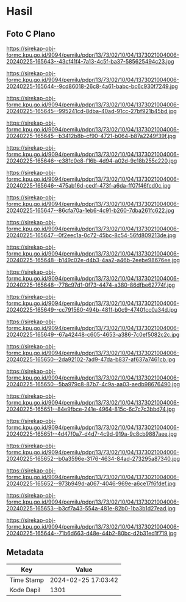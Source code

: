 # Hasil

## Foto C Plano

https://sirekap-obj-formc.kpu.go.id/9094/pemilu/pdpr/13/73/02/10/04/1373021004006-20240225-165643--43cf41f4-7a13-4c5f-ba37-585625494c23.jpg

https://sirekap-obj-formc.kpu.go.id/9094/pemilu/pdpr/13/73/02/10/04/1373021004006-20240225-165644--9cd86018-26c8-4a61-babc-bc6c930f7249.jpg

https://sirekap-obj-formc.kpu.go.id/9094/pemilu/pdpr/13/73/02/10/04/1373021004006-20240225-165645--995241cd-8dba-40ad-91cc-27bf921b45bd.jpg

https://sirekap-obj-formc.kpu.go.id/9094/pemilu/pdpr/13/73/02/10/04/1373021004006-20240225-165645--b3412b8b-cf90-4721-b064-b87a2249f39f.jpg

https://sirekap-obj-formc.kpu.go.id/9094/pemilu/pdpr/13/73/02/10/04/1373021004006-20240225-165646--c381c0e8-f16b-4d94-a02d-9c18b255c220.jpg

https://sirekap-obj-formc.kpu.go.id/9094/pemilu/pdpr/13/73/02/10/04/1373021004006-20240225-165646--475ab16d-cedf-473f-a6da-ff07f46fcd0c.jpg

https://sirekap-obj-formc.kpu.go.id/9094/pemilu/pdpr/13/73/02/10/04/1373021004006-20240225-165647--86cfa70a-1eb6-4c91-b260-7dba261fc622.jpg

https://sirekap-obj-formc.kpu.go.id/9094/pemilu/pdpr/13/73/02/10/04/1373021004006-20240225-165647--0f2eec1a-0c72-45bc-8c54-56fd809213de.jpg

https://sirekap-obj-formc.kpu.go.id/9094/pemilu/pdpr/13/73/02/10/04/1373021004006-20240225-165648--b149c02e-d4b3-4aa2-a46b-2eebe98676ee.jpg

https://sirekap-obj-formc.kpu.go.id/9094/pemilu/pdpr/13/73/02/10/04/1373021004006-20240225-165648--778c97d1-0f73-4474-a380-86dfbe62774f.jpg

https://sirekap-obj-formc.kpu.go.id/9094/pemilu/pdpr/13/73/02/10/04/1373021004006-20240225-165649--cc791560-494b-481f-b0c9-47401cc0a34d.jpg

https://sirekap-obj-formc.kpu.go.id/9094/pemilu/pdpr/13/73/02/10/04/1373021004006-20240225-165649--67a42448-c605-4653-a386-7c0ef5082c2c.jpg

https://sirekap-obj-formc.kpu.go.id/9094/pemilu/pdpr/13/73/02/10/04/1373021004006-20240225-165650--2da92102-7ad9-47da-b837-af637a7461cb.jpg

https://sirekap-obj-formc.kpu.go.id/9094/pemilu/pdpr/13/73/02/10/04/1373021004006-20240225-165650--5ba979c8-87b7-4c9a-aa03-aedb98676490.jpg

https://sirekap-obj-formc.kpu.go.id/9094/pemilu/pdpr/13/73/02/10/04/1373021004006-20240225-165651--84e9fbce-241e-4964-815c-6c7c7c3bbd74.jpg

https://sirekap-obj-formc.kpu.go.id/9094/pemilu/pdpr/13/73/02/10/04/1373021004006-20240225-165651--4d47f0a7-d4d7-4c9d-919a-9c8cb9887aee.jpg

https://sirekap-obj-formc.kpu.go.id/9094/pemilu/pdpr/13/73/02/10/04/1373021004006-20240225-165652--b0a3596e-3176-4634-84ad-273295a87340.jpg

https://sirekap-obj-formc.kpu.go.id/9094/pemilu/pdpr/13/73/02/10/04/1373021004006-20240225-165652--973b949d-a067-4046-969e-a6ce17f6fdef.jpg

https://sirekap-obj-formc.kpu.go.id/9094/pemilu/pdpr/13/73/02/10/04/1373021004006-20240225-165653--b3cf7a43-554a-481e-82b0-1ba3b1d27ead.jpg

https://sirekap-obj-formc.kpu.go.id/9094/pemilu/pdpr/13/73/02/10/04/1373021004006-20240225-165644--71b6d663-d48e-44b2-80bc-d2b31ed1f719.jpg


## Metadata

| Key        | Value               |
| ---------- | ------------------- |
| Time Stamp | 2024-02-25 17:03:42 |
| Kode Dapil | 1301                |



